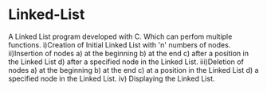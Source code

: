 # Linked-List

A Linked List program developed with C.
Which can perfom multiple functions.
i)Creation of Initial Linked List with 'n' numbers of nodes.
ii)Insertion of nodes a) at the beginning b) at the end c) after a position in the Linked List d) after a specified node in the Linked List.
iii)Deletion of nodes a) at the beginning b) at the end c) at a position in the Linked List d) a specified node in the Linked List.
iv) Displaying the Linked List.
